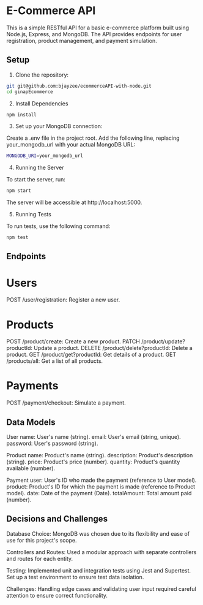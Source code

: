 # E-Commerce API

This is a simple RESTful API for a basic e-commerce platform built using Node.js, Express, and MongoDB. The API provides endpoints for user registration, product management, and payment simulation.

## Setup

1. Clone the repository:

```bash
git git@github.com:bjayzee/ecommerceAPI-with-node.git
cd ginapEcommerce

```

2. Install Dependencies

```bash
npm install
```
3. Set up your MongoDB connection:

Create a .env file in the project root.
Add the following line, replacing your_mongodb_url with your actual MongoDB URL:

```bash
MONGODB_URI=your_mongodb_url
```

4. Running the Server

To start the server, run:

```bash
npm start
```
The server will be accessible at http://localhost:5000.

5. Running Tests

To run tests, use the following command:

```bash
npm test
```

## Endpoints

# Users

POST /user/registration: Register a new user.

# Products
POST /product/create: Create a new product.
PATCH /product/update?productId: Update a product.
DELETE /product/delete?productId: Delete a product.
GET /product/get?productId: Get details of a product.
GET /products/all: Get a list of all products.

# Payments
POST /payment/checkout: Simulate a payment.

## Data Models

User
name: User's name (string).
email: User's email (string, unique).
password: User's password (string).

Product
name: Product's name (string).
description: Product's description (string).
price: Product's price (number).
quantity: Product's quantity available (number).

Payment
user: User's ID who made the payment (reference to User model).
product: Product's ID for which the payment is made (reference to Product model).
date: Date of the payment (Date).
totalAmount: Total amount paid (number).

## Decisions and Challenges

Database Choice: MongoDB was chosen due to its flexibility and ease of use for this project's scope.

Controllers and Routes: Used a modular approach with separate controllers and routes for each entity.

Testing: Implemented unit and integration tests using Jest and Supertest. Set up a test environment to ensure test data isolation.

Challenges: Handling edge cases and validating user input required careful attention to ensure correct functionality.
